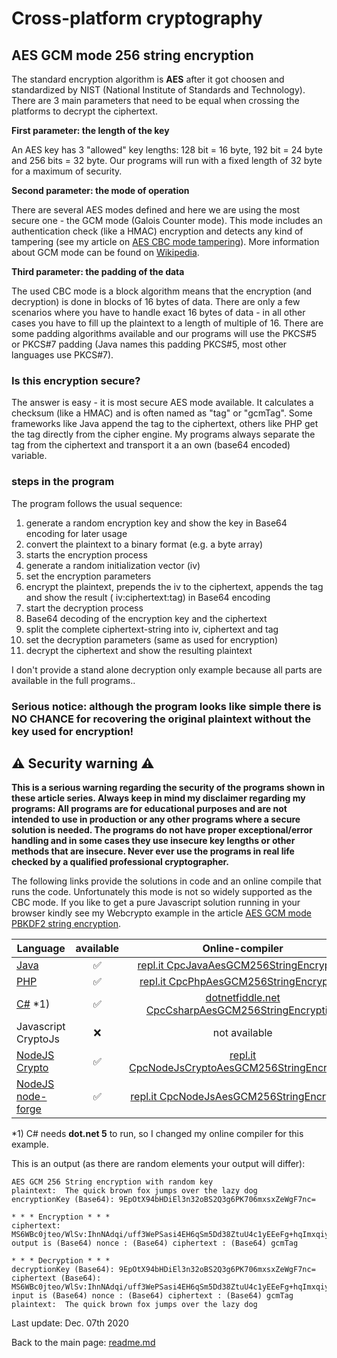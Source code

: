 # Cross-platform cryptography

## AES GCM mode 256 string encryption

The standard encryption algorithm is **AES** after it got choosen and standardized by NIST (National Institute of Standards and Technology). There are 3 main parameters that need to be equal when crossing the platforms to decrypt the ciphertext.

**First parameter: the length of the key**

An AES key has 3 "allowed" key lengths: 128 bit = 16 byte, 192 bit = 24 byte and 256 bits = 32 byte. Our programs will run with a fixed length of 32 byte for a maximum of security.

**Second parameter: the mode of operation**

There are several AES modes defined and here we are using the most secure one - the GCM mode (Galois Counter mode). This mode includes an authentication check (like a HMAC) encryption and detects any kind of tampering (see my article on [AES CBC mode tampering](aes_cbc_tampering.md)). More information about GCM mode can be found on [Wikipedia](https://en.wikipedia.org/wiki/Galois/Counter_Mode).

**Third parameter: the padding of the data**

The used CBC mode is a block algorithm means that the encryption (and decryption) is done in blocks of 16 bytes of data. There are only a few scenarios where you have to handle exact 16 bytes of data - in all other cases you have to fill up the plaintext to a length of multiple of 16. There are some padding algorithms available and our programs will use the PKCS#5 or PKCS#7 padding (Java names this padding PKCS#5, most other languages use PKCS#7).

### Is this encryption secure?

The answer is easy - it is most secure AES mode available. It calculates a checksum (like a HMAC) and is often named as "tag" or "gcmTag". Some frameworks like Java append the tag to the ciphertext, others like PHP get the tag directly from the cipher engine. My programs always separate the tag from the ciphertext and transport it a an own (base64 encoded) variable.

### steps in the program

The program follows the usual sequence:
1. generate a random encryption key and show the key in Base64 encoding for later usage
2. convert the plaintext to a binary format (e.g. a byte array)
3. starts the encryption process
4. generate a random initialization vector (iv)
5. set the encryption parameters
6. encrypt the plaintext, prepends the iv to the ciphertext, appends the tag and show the result ( iv:ciphertext:tag) in Base64 encoding
7. start the decryption process
8. Base64 decoding of the encryption key and the ciphertext
9. split the complete ciphertext-string into iv, ciphertext and tag
10. set the decryption parameters (same as used for encryption)
11. decrypt the ciphertext and show the resulting plaintext

I don't provide a stand alone decryption only example because all parts are available in the full programs..

### **Serious notice: although the program looks like simple there is NO CHANCE for recovering the original plaintext without the key used for encryption!**

## :warning: Security warning :warning:

**This is a serious warning regarding the security of the programs shown in these article series.  Always keep in mind my disclaimer regarding my programs: All programs are for educational purposes and are not intended to use in production or any other programs where a  secure solution is needed. The programs do not have proper exceptional/error handling and in some cases they use insecure key lengths or other methods that are insecure. Never ever use the programs in real life checked by a qualified professional cryptographer.**

The following links provide the solutions in code and an online compile that runs the code. Unfortunately this mode is not so widely supported as the CBC mode. If you like to get a pure Javascript solution running in your browser kindly see my Webcrypto example in the article [AES GCM mode PBKDF2 string encryption](aes_gcm_256_pbkdf2_string_encryption.md).

| Language | available | Online-compiler
| ------ | :---: | :----: |
| [Java](AesGcm256StringEncryption/AesGcm256StringEncryption.java) | :white_check_mark: | [repl.it CpcJavaAesGCM256StringEncryption](https://repl.it/@javacrypto/CpcJavaAesGcm256StringEncryption#Main.java/)
| [PHP](AesGcm256StringEncryption/AesGcm256StringEncryption.php) | :white_check_mark: | [repl.it CpcPhpAesGCM256StringEncryption](https://repl.it/@javacrypto/CpcPhpAesGCM256StringEncryption#main.php/)
| [C#](AesGcm256StringEncryption/AesGcm256StringEncryption.cs) *1) | :white_check_mark: | [dotnetfiddle.net  CpcCsharpAesGCM256StringEncryption](https://dotnetfiddle.net/c91C0t/)
| Javascript CryptoJs | :x: | not available
| [NodeJS Crypto](AesGcm256StringEncryption/AesGcm256StringEncryptionNodeJsCrypto.js) | :white_check_mark: | [repl.it CpcNodeJsCryptoAesGCM256StringEncryption](https://repl.it/@javacrypto/CpcNodeJsCryptoAesGcm256StringEncryption#index.js/)
| [NodeJS node-forge](AesGcm256StringEncryption/AesGcm256StringEncryptionNodeJs.js) | :white_check_mark: | [repl.it CpcNodeJsAesGCM256StringEncryption](https://repl.it/@javacrypto/CpcNodeJsAesGcm256StringEncryption#index.js/)

*1) C# needs **dot.net 5** to run, so I changed my online compiler for this example.

This is an output (as there are random elements your output will differ):

```plaintext
AES GCM 256 String encryption with random key
plaintext:  The quick brown fox jumps over the lazy dog
encryptionKey (Base64): 9EpOtX94bHDiEl3n32oBS2Q3g6PK706mxsxZeWgF7nc=

* * * Encryption * * *
ciphertext: MS6WBc0jteo/WlSv:IhnNAdqi/uff3WePSasi4EH6qSm5Dd38ZtuU4c1yEEeFg+hqImxqiyDY/g==:WxoZfgL539r+0JvBfn+DbQ==
output is (Base64) nonce : (Base64) ciphertext : (Base64) gcmTag

* * * Decryption * * *
decryptionKey (Base64): 9EpOtX94bHDiEl3n32oBS2Q3g6PK706mxsxZeWgF7nc=
ciphertext (Base64): MS6WBc0jteo/WlSv:IhnNAdqi/uff3WePSasi4EH6qSm5Dd38ZtuU4c1yEEeFg+hqImxqiyDY/g==:WxoZfgL539r+0JvBfn+DbQ==
input is (Base64) nonce : (Base64) ciphertext : (Base64) gcmTag
plaintext:  The quick brown fox jumps over the lazy dog

```

Last update: Dec. 07th 2020

Back to the main page: [readme.md](readme.md)